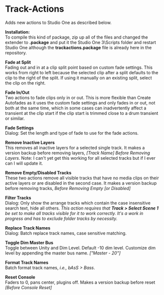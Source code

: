 # Track-Actions
Adds new actions to Studio One as described below.  

**Installation:** <br>
To compile this kind of package, zip up all of the files and changed the extender to **.package** and put it the Studio One 3\Scripts folder and restart Studio One although the  **trackactions.package** file is already here in the repository.

**Fade at Split**<br>
Fading out and in at a clip split point based on custom fade settings. This works from right to left because the selected clip after a split defaults to the clip to the right of the split. If using it manually on an existing split, select the clip on the right.

**Fade In/Out**<br>
Two actions to fade clips only in or out. This is more flexible than Create Autofades as it uses the custom fade settings and only fades in or out, not both at the same time, which in some cases can inadvertently affect a transient at the clip start if the clip start is trimmed close to a drum transient or similar.

**Fade Settings**<br>
Dialog: Set the length and type of fade to use for the fade actions.

**Remove Inactive Layers**<br>
This removes all inactive layers for a selected single track. It makes a version backup before removing layers, *[Track Name] Before 
Removing Layers*.  Note: I can't yet get this working for all selected tracks but if I ever can I will update it.

**Remove Empty/Disabled Tracks**<br>
These two actions remove all visible tracks that have no media clips on their active layers or are disabled in the second case. It makes a version backup before removing tracks, *Before Removing Empty [or Disabled]*

**Filter Tracks**<br>
Dialog: Only show the arrange tracks which contain the case insensitive search text, hide all others. *This action requires that **Track > Select Scene 1** be set to make all tracks visible for it to work correctly. It's a work in progress and has to exclude folder tracks by necessity.*

**Replace Track Names**<br>
Dialog: Batch replace track names, case sensitive matching.

**Toggle Dim Master Bus**<br>
Toggle between Unity and Dim Level. Default -10 dim level. Customize dim level by appending the master bus name. *["Master - 20"]*

**Format Track Names**<br>
Batch format track names, *i.e., bAsS > Bass*.

**Reset Console**<br>
Faders to 0, pans center, plugins off. Makes a version backup before reset *[Before Console Reset]*
